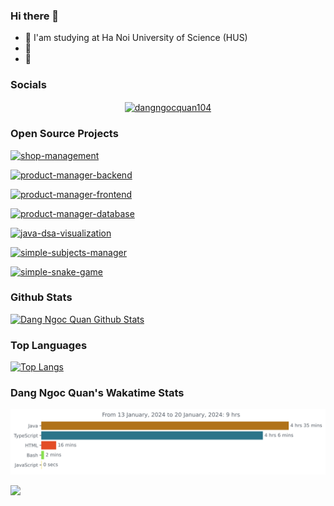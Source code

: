 ### Hi there 👋

- 📖 I'am studying at Ha Noi University of Science (HUS)
- 🌱 
- 💬 


### Socials

<p align="center">
<a href="https://twitter.com/dangngocquan104" target="blank"><img align="center" src="https://raw.githubusercontent.com/rahuldkjain/github-profile-readme-generator/master/src/images/icons/Social/twitter.svg" alt="dangngocquan104" height="30" width="40" /></a>
<!-- <a href="https://fb.com/dangngocquan104" target="blank"><img align="center" src="https://raw.githubusercontent.com/rahuldkjain/github-profile-readme-generator/master/src/images/icons/Social/facebook.svg" alt="dangngocquan104" height="30" width="40" /></a> -->
<!-- <a href="https://www.leetcode.com/dangngocquan104" target="blank"><img align="center" src="https://raw.githubusercontent.com/rahuldkjain/github-profile-readme-generator/master/src/images/icons/Social/leet-code.svg" alt="dangngocquan104" height="30" width="40" /></a> -->
</p>





### Open Source Projects

 [![shop-management](https://github-readme-stats.vercel.app/api/pin/?username=dangngocquan&repo=shop-management&theme=midnight-purple)](https://github.com/dangngocquan/shop-management)
 
 [![product-manager-backend](https://github-readme-stats.vercel.app/api/pin/?username=dangngocquan&repo=product-manager-backend&theme=midnight-purple)](https://github.com/dangngocquan/product-manager-backend)

 [![product-manager-frontend](https://github-readme-stats.vercel.app/api/pin/?username=dangngocquan&repo=product-manager-frontend&theme=midnight-purple)](https://github.com/dangngocquan/product-manager-frontend)

 [![product-manager-database](https://github-readme-stats.vercel.app/api/pin/?username=dangngocquan&repo=product-manager-database&theme=midnight-purple)](https://github.com/dangngocquan/product-manager-database)

 [![java-dsa-visualization](https://github-readme-stats.vercel.app/api/pin/?username=dangngocquan&repo=java-dsa-visualization&theme=midnight-purple)](https://github.com/dangngocquan/java-dsa-visualization)
 
 [![simple-subjects-manager](https://github-readme-stats.vercel.app/api/pin/?username=dangngocquan&repo=simple_subjects_manager&theme=midnight-purple)](https://github.com/dangngocquan/simple_subjects_manager)
 
[![simple-snake-game](https://github-readme-stats.vercel.app/api/pin/?username=dangngocquan&repo=SimpleSnakeGame&theme=midnight-purple)](https://github.com/dangngocquan/SimpleSnakeGame)



### Github Stats
[![Dang Ngoc Quan Github Stats](https://github-readme-stats.vercel.app/api?username=dangngocquan&count_private=true&theme=chartreuse-dark&show_icons=true)](https://github.com/dangngocquan)


### Top Languages
[![Top Langs](https://github-readme-stats.vercel.app/api/top-langs/?username=dangngocquan&langs_count=16&theme=midnight-purple)](https://github.com/dangngocquan)


### Dang Ngoc Quan's Wakatime Stats
<img
  src="https://github.com/dangngocquan/dangngocquan/blob/master/images/stat.svg"
  alt="Dang Ngoc Quan's Wakatime Stats"
/>

[![](https://komarev.com/ghpvc/?username=dangngocquan&color=brightgreen&style=plastic)](https://github.com/dangngocquan)
